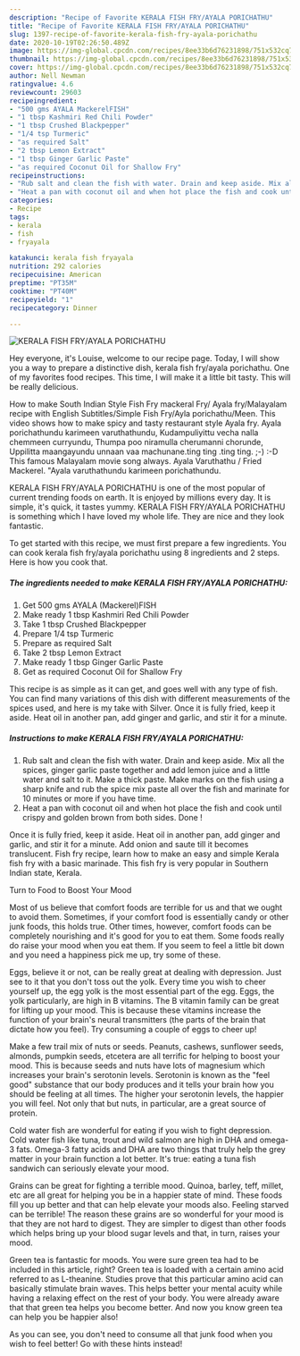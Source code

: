 ```yaml
---
description: "Recipe of Favorite KERALA FISH FRY/AYALA PORICHATHU"
title: "Recipe of Favorite KERALA FISH FRY/AYALA PORICHATHU"
slug: 1397-recipe-of-favorite-kerala-fish-fry-ayala-porichathu
date: 2020-10-19T02:26:50.489Z
image: https://img-global.cpcdn.com/recipes/8ee33b6d76231898/751x532cq70/kerala-fish-fryayala-porichathu-recipe-main-photo.jpg
thumbnail: https://img-global.cpcdn.com/recipes/8ee33b6d76231898/751x532cq70/kerala-fish-fryayala-porichathu-recipe-main-photo.jpg
cover: https://img-global.cpcdn.com/recipes/8ee33b6d76231898/751x532cq70/kerala-fish-fryayala-porichathu-recipe-main-photo.jpg
author: Nell Newman
ratingvalue: 4.6
reviewcount: 29603
recipeingredient:
- "500 gms AYALA MackerelFISH"
- "1 tbsp Kashmiri Red Chili Powder"
- "1 tbsp Crushed Blackpepper"
- "1/4 tsp Turmeric"
- "as required Salt"
- "2 tbsp Lemon Extract"
- "1 tbsp Ginger Garlic Paste"
- "as required Coconut Oil for Shallow Fry"
recipeinstructions:
- "Rub salt and clean the fish with water. Drain and keep aside. Mix all the spices, ginger garlic paste together and add lemon juice and a little water and salt to it. Make a thick paste. Make marks on the fish using a sharp knife and rub the spice mix paste all over the fish and marinate for 10 minutes or more if you have time."
- "Heat a pan with coconut oil and when hot place the fish and cook until crispy and golden brown from both sides. Done !"
categories:
- Recipe
tags:
- kerala
- fish
- fryayala

katakunci: kerala fish fryayala 
nutrition: 292 calories
recipecuisine: American
preptime: "PT35M"
cooktime: "PT40M"
recipeyield: "1"
recipecategory: Dinner

---
```



![KERALA FISH FRY/AYALA PORICHATHU](https://img-global.cpcdn.com/recipes/8ee33b6d76231898/751x532cq70/kerala-fish-fryayala-porichathu-recipe-main-photo.jpg)

Hey everyone, it's Louise, welcome to our recipe page. Today, I will show you a way to prepare a distinctive dish, kerala fish fry/ayala porichathu. One of my favorites food recipes. This time, I will make it a little bit tasty. This will be really delicious.

How to make South Indian Style Fish Fry mackeral Fry/ Ayala fry/Malayalam recipe with English Subtitles/Simple Fish Fry/Ayla porichathu/Meen. This video shows how to make spicy and tasty restaurant style Ayala fry. Ayala porichathundu karimeen varuthathundu, Kudampuliyittu vecha nalla chemmeen curryundu, Thumpa poo niramulla cherumanni chorunde, Uppilitta maangayundu unnaan vaa machunane.ting ting .ting ting. ;-) :-D This famous Malayalam movie song always. Ayala Varuthathu / Fried Mackerel. &#34;Ayala varuthathundu karimeen porichathundu.

KERALA FISH FRY/AYALA PORICHATHU is one of the most popular of current trending foods on earth. It is enjoyed by millions every day. It is simple, it's quick, it tastes yummy. KERALA FISH FRY/AYALA PORICHATHU is something which I have loved my whole life. They are nice and they look fantastic.


To get started with this recipe, we must first prepare a few ingredients. You can cook kerala fish fry/ayala porichathu using 8 ingredients and 2 steps. Here is how you cook that.

<!--inarticleads1-->

##### The ingredients needed to make KERALA FISH FRY/AYALA PORICHATHU:

1. Get 500 gms AYALA (Mackerel)FISH
1. Make ready 1 tbsp Kashmiri Red Chili Powder
1. Take 1 tbsp Crushed Blackpepper
1. Prepare 1/4 tsp Turmeric
1. Prepare as required Salt
1. Take 2 tbsp Lemon Extract
1. Make ready 1 tbsp Ginger Garlic Paste
1. Get as required Coconut Oil for Shallow Fry


This recipe is as simple as it can get, and goes well with any type of fish. You can find many variations of this dish with different measurements of the spices used, and here is my take with Silver. Once it is fully fried, keep it aside. Heat oil in another pan, add ginger and garlic, and stir it for a minute. 

<!--inarticleads2-->

##### Instructions to make KERALA FISH FRY/AYALA PORICHATHU:

1. Rub salt and clean the fish with water. Drain and keep aside. Mix all the spices, ginger garlic paste together and add lemon juice and a little water and salt to it. Make a thick paste. Make marks on the fish using a sharp knife and rub the spice mix paste all over the fish and marinate for 10 minutes or more if you have time.
1. Heat a pan with coconut oil and when hot place the fish and cook until crispy and golden brown from both sides. Done !


Once it is fully fried, keep it aside. Heat oil in another pan, add ginger and garlic, and stir it for a minute. Add onion and saute till it becomes translucent. Fish fry recipe, learn how to make an easy and simple Kerala fish fry with a basic marinade. This fish fry is very popular in Southern Indian state, Kerala. 

Turn to Food to Boost Your Mood


Most of us believe that comfort foods are terrible for us and that we ought to avoid them. Sometimes, if your comfort food is essentially candy or other junk foods, this holds true. Other times, however, comfort foods can be completely nourishing and it's good for you to eat them. Some foods really do raise your mood when you eat them. If you seem to feel a little bit down and you need a happiness pick me up, try some of these.

Eggs, believe it or not, can be really great at dealing with depression. Just see to it that you don't toss out the yolk. Every time you wish to cheer yourself up, the egg yolk is the most essential part of the egg. Eggs, the yolk particularly, are high in B vitamins. The B vitamin family can be great for lifting up your mood. This is because these vitamins increase the function of your brain's neural transmitters (the parts of the brain that dictate how you feel). Try consuming a couple of eggs to cheer up!

Make a few trail mix of nuts or seeds. Peanuts, cashews, sunflower seeds, almonds, pumpkin seeds, etcetera are all terrific for helping to boost your mood. This is because seeds and nuts have lots of magnesium which increases your brain's serotonin levels. Serotonin is known as the "feel good" substance that our body produces and it tells your brain how you should be feeling at all times. The higher your serotonin levels, the happier you will feel. Not only that but nuts, in particular, are a great source of protein.

Cold water fish are wonderful for eating if you wish to fight depression. Cold water fish like tuna, trout and wild salmon are high in DHA and omega-3 fats. Omega-3 fatty acids and DHA are two things that truly help the grey matter in your brain function a lot better. It's true: eating a tuna fish sandwich can seriously elevate your mood. 

Grains can be great for fighting a terrible mood. Quinoa, barley, teff, millet, etc are all great for helping you be in a happier state of mind. These foods fill you up better and that can help elevate your moods also. Feeling starved can be terrible! The reason these grains are so wonderful for your mood is that they are not hard to digest. They are simpler to digest than other foods which helps bring up your blood sugar levels and that, in turn, raises your mood.

Green tea is fantastic for moods. You were sure green tea had to be included in this article, right? Green tea is loaded with a certain amino acid referred to as L-theanine. Studies prove that this particular amino acid can basically stimulate brain waves. This helps better your mental acuity while having a relaxing effect on the rest of your body. You were already aware that that green tea helps you become better. And now you know green tea can help you be happier also!

As you can see, you don't need to consume all that junk food when you wish to feel better! Go  with  these hints  instead!

